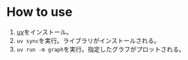 # How to use

1. [uv](https://docs.astral.sh/uv/getting-started/installation/)をインストール。
2. `uv sync`を実行。ライブラリがインストールされる。
3. `uv run -m graph`を実行。指定したグラフがプロットされる。
